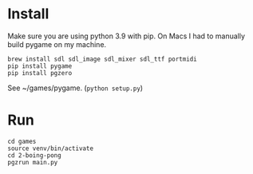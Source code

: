 # Install

Make sure you are using python 3.9 with pip.
On Macs I had to manually build pygame on my machine.

```
brew install sdl sdl_image sdl_mixer sdl_ttf portmidi
pip install pygame
pip install pgzero
```

See ~/games/pygame. (`python setup.py`)

# Run

```
cd games
source venv/bin/activate
cd 2-boing-pong
pgzrun main.py
```